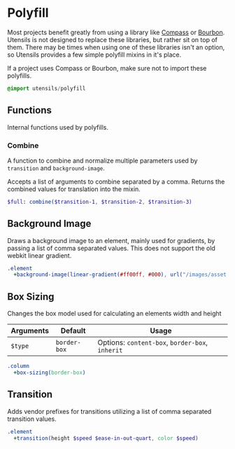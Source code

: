 # Polyfill
Most projects benefit greatly from using a library like
[Compass](http://compass-style.org/) or
[Bourbon](http://thoughtbot.com/bourbon/). Utensils is not designed to
replace these libraries, but rather sit on top of them. There may be
times when using one of these libraries isn't an option, so Utensils
provides a few simple polyfill mixins in it's place.

If a project uses Compass or Bourbon, make sure not to import these
polyfills.

```sass
@import utensils/polyfill
```

## Functions
Internal functions used by polyfills.

### Combine
A function to combine and normalize multiple parameters used by
`transition` and `background-image`.

Accepts a list of arguments to combine separated by a comma.
Returns the combined values for translation into the mixin.

```sass
$full: combine($transition-1, $transition-2, $transition-3)
```


## Background Image
Draws a background image to an element, mainly used for gradients, by
passing a list of comma separated values. This does not support the old
webkit linear gradient.

```sass
.element
  +background-image(linear-gradient(#ff00ff, #000), url("/images/asset.png"))
```


## Box Sizing
Changes the box model used for calculating an elements width and height

Arguments       | Default       | Usage
--------------- | ------------- | ----------------------------------
`$type`        | `border-box`   | Options: `content-box`, `border-box`, `inherit`


```sass
.column
  +box-sizing(border-box)
```


## Transition
Adds vendor prefixes for transitions utilizing a list of comma separated
transition values.

```sass
.element
  +transition(height $speed $ease-in-out-quart, color $speed)
```

